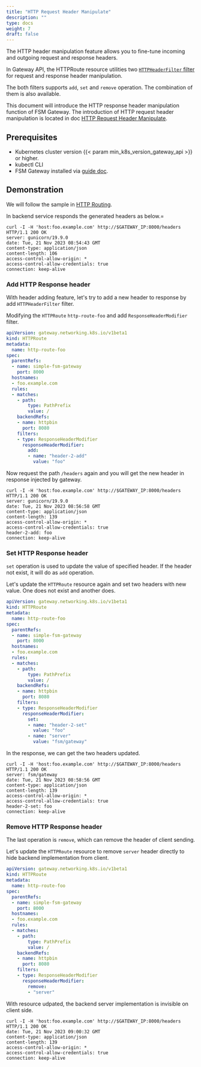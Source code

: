 ```yaml
---
title: "HTTP Request Header Manipulate"
description: ""
type: docs
weight: 7
draft: false
---
```


The HTTP header manipulation feature allows you to fine-tune incoming and outgoing request and response headers. 

In Gateway API, the HTTPRoute resource utilities two [`HTTPHeaderFilter` filter](https://gateway-api.sigs.k8s.io/reference/spec/#gateway.networking.k8s.io/v1.HTTPHeaderFilter) for request and response header manipulation.

The both filters supports `add`, `set` and `remove` operation. The combination of them is also available.

This document will introduce the HTTP response header manipulation function of FSM Gateway. The introduction of HTTP request header manipulation is located in doc [HTTP Request Header Manipulate](/guides/traffic_management/ingress/fsm_gateway/http_request_header_manipulate).

## Prerequisites

- Kubernetes cluster version {{< param min_k8s_version_gateway_api >}} or higher.
- kubectl CLI
- FSM Gateway installed via [guide doc](/guides/traffic_management/ingress/fsm_gateway/installation).

## Demonstration

We will follow the sample in [HTTP Routing](/guides/traffic_management/ingress/fsm_gateway/http_routing/#deploy-example).

In backend service responds the generated headers as below.=

```shell
curl -I -H 'host:foo.example.com' http://$GATEWAY_IP:8000/headers
HTTP/1.1 200 OK
server: gunicorn/19.9.0
date: Tue, 21 Nov 2023 08:54:43 GMT
content-type: application/json
content-length: 106
access-control-allow-origin: *
access-control-allow-credentials: true
connection: keep-alive
```

### Add HTTP Response header

With header adding feature, let's try to add a new header to response by add `HTTPHeaderFilter` filter.

Modifying the `HTTPRoute` `http-route-foo` and add `ResponseHeaderModifier` filter.

```yaml
apiVersion: gateway.networking.k8s.io/v1beta1
kind: HTTPRoute
metadata:
  name: http-route-foo
spec:
  parentRefs:
  - name: simple-fsm-gateway
    port: 8000
  hostnames:
  - foo.example.com
  rules:
  - matches:
    - path:
        type: PathPrefix
        value: /
    backendRefs:
    - name: httpbin
      port: 8080
    filters:
    - type: ResponseHeaderModifier
      responseHeaderModifier:
        add: 
        - name: "header-2-add"
          value: "foo"
```

Now request the path `/headers` again and you will get the new header in response injected by gateway.

```shel
curl -I -H 'host:foo.example.com' http://$GATEWAY_IP:8000/headers
HTTP/1.1 200 OK
server: gunicorn/19.9.0
date: Tue, 21 Nov 2023 08:56:58 GMT
content-type: application/json
content-length: 139
access-control-allow-origin: *
access-control-allow-credentials: true
header-2-add: foo
connection: keep-alive
```

### Set HTTP Response header

`set` operation is used to update the value of specified header. If the header not exist, it will do as `add` operation.

Let's update the `HTTPRoute` resource again and set two headers with new value. One does not exist and another does.

```yaml
apiVersion: gateway.networking.k8s.io/v1beta1
kind: HTTPRoute
metadata:
  name: http-route-foo
spec:
  parentRefs:
  - name: simple-fsm-gateway
    port: 8000
  hostnames:
  - foo.example.com
  rules:
  - matches:
    - path:
        type: PathPrefix
        value: /
    backendRefs:
    - name: httpbin
      port: 8080
    filters:
    - type: ResponseHeaderModifier
      responseHeaderModifier:
        set: 
        - name: "header-2-set"
          value: "foo"
        - name: "server"
          value: "fsm/gateway"
```

In the response, we can get the two headers updated.

```shell
curl -I -H 'host:foo.example.com' http://$GATEWAY_IP:8000/headers
HTTP/1.1 200 OK
server: fsm/gateway
date: Tue, 21 Nov 2023 08:58:56 GMT
content-type: application/json
content-length: 139
access-control-allow-origin: *
access-control-allow-credentials: true
header-2-set: foo
connection: keep-alive
```

### Remove HTTP Response header

The last operation is `remove`, which can remove the header of client sending.

Let's update the `HTTPRoute` resource to remove `server` header directly to hide backend implementation from client.

```yaml
apiVersion: gateway.networking.k8s.io/v1beta1
kind: HTTPRoute
metadata:
  name: http-route-foo
spec:
  parentRefs:
  - name: simple-fsm-gateway
    port: 8000
  hostnames:
  - foo.example.com
  rules:
  - matches:
    - path:
        type: PathPrefix
        value: /
    backendRefs:
    - name: httpbin
      port: 8080
    filters:
    - type: ResponseHeaderModifier
      responseHeaderModifier:
        remove:
        - "server"
```

With resource udpated, the backend server implementation is invisible on client side.

```shell
curl -I -H 'host:foo.example.com' http://$GATEWAY_IP:8000/headers
HTTP/1.1 200 OK
date: Tue, 21 Nov 2023 09:00:32 GMT
content-type: application/json
content-length: 139
access-control-allow-origin: *
access-control-allow-credentials: true
connection: keep-alive
```